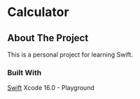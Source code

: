 # Calculator

## About The Project
This is a personal project for learning Swift.

### Built With
[Swift](https://www.swift.org/)
Xcode 16.0 - Playground
